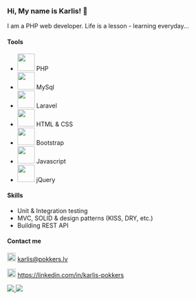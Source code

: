 ### Hi, My name is Karlis! 👋

I am a PHP web developer. 
Life is a lesson - learning everyday...

#### Tools
- <img src="https://camo.githubusercontent.com/b71df4fcf19980b56b49c963638df23b5d1d2b9e9e487548649651f2f3e1d603/68747470733a2f2f6564656e742e6769746875622e696f2f537570657254696e7949636f6e732f696d616765732f7376672f7068702e737667" width="40"/> PHP
- <img src="https://download.logo.wine/logo/MySQL/MySQL-Logo.wine.png" width="40"/> MySql
- <img src="https://camo.githubusercontent.com/63f8942041c20acd922fef42fac8afe7bcbb3c8160eb211b46770f3d0fd0bd05/68747470733a2f2f6564656e742e6769746875622e696f2f537570657254696e7949636f6e732f696d616765732f7376672f6c61726176656c2e737667" width="40"/> Laravel
- <img src="https://camo.githubusercontent.com/72e5df59529a42423d671ba4c02bfb327d917517bfff18595c5e5dc17a5abece/68747470733a2f2f6564656e742e6769746875622e696f2f537570657254696e7949636f6e732f696d616765732f7376672f68746d6c352e737667" width="40"/> HTML & CSS
- <img src="https://d1yjjnpx0p53s8.cloudfront.net/styles/logo-thumbnail/s3/082014/bootstrap_0.png?itok=eLhbxaNS" width="40"/> Bootstrap
- <img src="https://thumbs.dreamstime.com/b/javascript-logo-javascript-logo-white-background-vector-format-available-136765881.jpg" width="40"/> Javascript
- <img src="https://lh3.googleusercontent.com/proxy/hwwauIo9jVONua9IKRzW6ijeLVOe2bwV-0fwg35RCr8HzgDBVbuVf7keUq_J5rtfwlH8ILE7esUIcCF9sKP4gH7CzMd8qWZ4fUQKxoHHaMaJ57hGhGHJwhY" width="40"/> jQuery


#### Skills
- Unit & Integration testing
- MVC, SOLID & design patterns (KISS, DRY, etc.)
- Building REST API

#### Contact me
<img src="https://camo.githubusercontent.com/0f3aa1f457bb92fbd2411761262ce1fb0f766ed74a4f4289bfc4a0b6024335d6/68747470733a2f2f6564656e742e6769746875622e696f2f537570657254696e7949636f6e732f696d616765732f7376672f656d61696c2e737667" width="20"/> karlis@pokkers.lv

<img src="https://camo.githubusercontent.com/c8a9c5b414cd812ad6a97a46c29af67239ddaeae08c41724ff7d945fb4c047e5/68747470733a2f2f6564656e742e6769746875622e696f2f537570657254696e7949636f6e732f696d616765732f7376672f6c696e6b6564696e2e737667" width="20"/> https://linkedin.com/in/karlis-pokkers 

<a href="https://github.com/PokkersKarlis">
  <img aling="centre" src="https://github-readme-stats.vercel.app/api?username=PokkersKarlis&theme=nord&show_icons=true" />
</a>
<a href="https://github.com/PokkersKarlis">
  <img aling="centre" src="https://github-readme-stats.vercel.app/api/top-langs/?username=PokkersKarlis&theme=nord&show_icons=true&layout=compact" />
</a>
